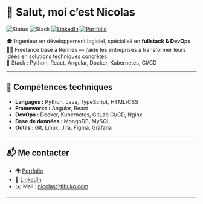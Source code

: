 # 👋 Salut, moi c’est Nicolas

![Status](https://img.shields.io/badge/Freelance-Disponible-brightgreen)
![Stack](https://img.shields.io/badge/Stack-Fullstack_&_DevOps-orange)
[![LinkedIn](https://img.shields.io/badge/LinkedIn-Suivre-blue?logo=linkedin)](https://linkedin.com/in/nicolas-nadé)
[![Portfolio](https://img.shields.io/badge/Portfolio-nicolas.tibuko.com-green)](https://nicolas.tibuko.com)




🎓 Ingénieur en développement logiciel, spécialisé en **fullstack & DevOps**  
🧑‍💻 Freelance basé à Rennes — j’aide les entreprises à transformer leurs idées en solutions techniques concrètes  
🚀 Stack : Python, React, Angular, Docker, Kubernetes, CI/CD  

---

## 🔧 Compétences techniques

- **Langages :** Python, Java, TypeScript, HTML/CSS
- **Frameworks :** Angular, React
- **DevOps :** Docker, Kubernetes, GitLab CI/CD, Nginx
- **Base de données :** MongoDB, MySQL
- **Outils :** Git, Linux, Jira, Figma, Grafana

---

## 📬 Me contacter

- 🌍 [Portfolio](https://nicolas.tibuko.com)
- 💼 [LinkedIn](https://linkedin.com/in/nicolas-nadé)
- ✉️ Mail : nicolas@tibuko.com

---
